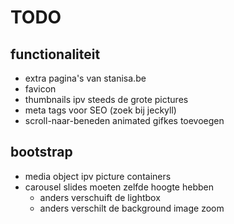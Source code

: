# TODO

## functionaliteit
* extra pagina's van stanisa.be
* favicon
* thumbnails ipv steeds de grote pictures
* meta tags voor SEO (zoek bij jeckyll)
* scroll-naar-beneden animated gifkes toevoegen

## bootstrap
* media object ipv picture containers
* carousel slides moeten zelfde hoogte hebben
  * anders verschuift de lightbox
  * anders verschilt de background image zoom